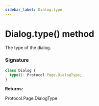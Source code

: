 ```yaml
---
sidebar_label: Dialog.type
---
```


# Dialog.type() method

The type of the dialog.

### Signature

```typescript
class Dialog {
  type(): Protocol.Page.DialogType;
}
```

**Returns:**

Protocol.Page.DialogType
